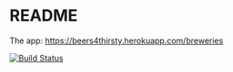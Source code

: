 # README

The app: https://beers4thirsty.herokuapp.com/breweries

[![Build Status](https://travis-ci.org/haaja/ratebeer.png)](https://travis-ci.org/haaja/ratebeer)
